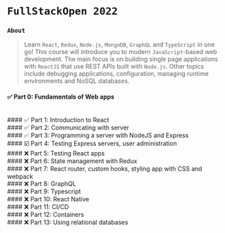 # `FullStackOpen 2022`

### `About`

> Learn `React`, `Redux`, `Node.js`, `MongoDB`, `GraphQL` and `TypeScript` in one go! This course will introduce you to modern `JavaScript`-based web development. The main focus is on building single page applications with `ReactJS` that use REST APIs built with `Node.js`.
Other topics include debugging applications, configuration, managing runtime environments and NoSQL databases.

#### ✅ Part 0:  Fundamentals of Web apps               
<br/>
#### ✅ Part 1:  Introduction to React 
<br/>
#### ✅ Part 2:  Communicating with server 
<br/>
#### ✅ Part 3:  Programming a server with NodeJS and Express 
<br/>
#### ☑️ Part 4:  Testing Express servers, user administration 
<br/>
#### ❌ Part 5:  Testing React apps 
<br/>
#### ❌ Part 6:  State management with Redux 
<br/>
#### ❌ Part 7:  React router, custom hooks, styling app with CSS and webpack 
<br/>
#### ❌ Part 8:  GraphQL 
<br/>
#### ❌ Part 9:  Typescript 
<br/>
#### ❌ Part 10: React Native 
<br/>
#### ❌ Part 11: CI/CD 
<br/>
#### ❌ Part 12: Containers
<br/>
#### ❌ Part 13: Using relational databases